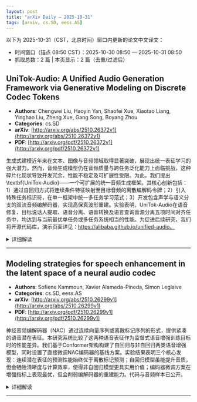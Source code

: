 ```yaml
---
layout: post
title: "arXiv Daily – 2025-10-31"
tags: [arxiv, cs.SD, eess.AS]
---
```


以下为 2025-10-31（CST，北京时间）窗口内更新的论文中文译文：
- 时间窗口（锚点 08:50 CST）：2025-10-30 08:50 — 2025-10-31 08:50
- 抓取总数：2 篇 | 本页显示：2 篇（去重/过滤后）

## UniTok-Audio: A Unified Audio Generation Framework via Generative Modeling on Discrete Codec Tokens
- **Authors**: Chengwei Liu, Haoyin Yan, Shaofei Xue, Xiaotao Liang, Yinghao Liu, Zheng Xue, Gang Song, Boyang Zhou
- **Categories**: cs.SD
- **arXiv**: [http://arxiv.org/abs/2510.26372v1](http://arxiv.org/abs/2510.26372v1)
- **PDF**: [http://arxiv.org/pdf/2510.26372v1](http://arxiv.org/pdf/2510.26372v1)

生成式建模近年来在文本、图像与音频领域取得显著突破，展现出统一表征学习的强大潜力。然而，音频生成模型仍在音频质量与跨任务泛化能力上面临挑战，这种碎片化现状导致开发冗余、性能不稳定及可扩展性受限。为此，我们提出\textbf{UniTok-Audio}——一个可扩展的统一音频生成框架。其核心创新包括：1）通过自回归方式将连续条件特征映射至目标音频的离散编解码令牌；2）引入特殊任务标识符，在单一框架中统一多任务学习范式；3）开发包含声学与语义分支的双流音频编解码器，实现高保真波形重建。实验表明，UniTok-Audio在语音修复、目标说话人提取、语音分离、语音转换及语言查询音源分离五项时间对齐任务中，均达到与当前最优单任务或多任务系统相当的性能。为促进后续研究，我们将开源代码库，演示页面详见：https://alibaba.github.io/unified-audio。

<details>
<summary>详细解读</summary>

<div markdown="1">

1)  
- **研究背景**：音频生成模型在质量与跨任务泛化能力上面临挑战，现有方法多为任务专用架构，导致开发冗余、性能不一致及扩展性受限。  
- **既有问题**：  
  - 任务专用模型难以迁移至新任务，缺乏统一框架。  
  - 离散编解码器在重建质量上存在量化损失，而连续生成方法需复杂设计以融合多模态条件。  
  - 现有统一模型（如UniAudio、Metis）在语音分离等多轨输出任务中表现不足。

2)  
- **统一框架设计**：  
  - 采用仅解码器的自回归语言模型，将任务特定条件（如语音、文本）作为前缀序列输入，统一预测目标音频的离散令牌。  
  - 引入特殊任务标识符（如TSR、TTSE）区分不同任务模式，共享模型权重，无需任务适配。  
- **H-Codec编解码器**：  
  - 提出双流架构，分别量化声学特征（波形编码）与语义特征（自监督模型输出），减少信息损失。  
  - 通过残差向量量化与低帧率（25 Hz）设计，平衡重建质量与计算效率。  
- **多任务支持**：  
  - 使用延迟模式并行预测多层令牌，提升生成准确性；通过迭代推理（如rTSE模式）处理语音分离等多轨任务。  
  - 连续条件嵌入保留丰富语义信息，增强模型对多样化输入的适应能力。

3)  
- **任务与效果**：  
  - **语音修复**：在DNS挑战赛上，性能媲美专用模型（DNSMOS OVRL达3.42），包丢失隐藏任务中PLCMOS领先（4.58）。  
  - **目标说话人提取**：在Libri2Mix上，语音质量（OVRL 3.32）与相似度（SIM 0.95）均具竞争力。  
  - **语音分离**：在Libri2Mix和WSJ0-2mix上，通过迭代推理实现多轨输出，信号质量（OVRL 3.25）超越基线。  
  - **语音转换**：在VCTK数据集上，说话人相似度（SIM 0.50）与可懂度（WER 4.23）优于多数生成式模型。  
  - **语言查询音频源分离**：在DCASE任务中，CLAPScore（26.21）显著提升，证明文本条件生成的有效性。
</div>

</details>

---

## Modeling strategies for speech enhancement in the latent space of a neural audio codec
- **Authors**: Sofiene Kammoun, Xavier Alameda-Pineda, Simon Leglaive
- **Categories**: cs.SD, eess.AS
- **arXiv**: [http://arxiv.org/abs/2510.26299v1](http://arxiv.org/abs/2510.26299v1)
- **PDF**: [http://arxiv.org/pdf/2510.26299v1](http://arxiv.org/pdf/2510.26299v1)

神经音频编解码器（NAC）通过连续向量序列或离散标记序列的形式，提供紧凑的语音潜在表征。本研究系统比较了这两种语音表征作为监督式语音增强训练目标时的性能差异。我们基于Conformer架构构建了自回归与非自回归两类语音增强模型，同时设置了直接微调NAC编码器的基线方案。实验结果表明三个核心发现：连续潜在表征的预测性能始终优于离散标记预测；自回归模型虽能提升音质，但会牺牲清晰度与计算效率，使得非自回归模型更具实用价值；编码器微调方案在增强指标上表现最优，但会削弱编解码器的重建能力。代码与音频样本已公开。

<details>
<summary>详细解读</summary>

<div markdown="1">

1)  
- **研究背景**：语音增强旨在从含噪录音中恢复清晰语音信号。传统方法在时频域操作，深度学习方法扩展到波形域，但表示选择影响模型性能与效率。  
- **既有问题**：神经音频编解码器提供连续向量或离散令牌两种潜在表示，但现有方法未系统比较其作为训练目标的优劣；自回归模型依赖序列生成，可能降低效率与可懂度；编解码器编码器微调策略研究不足。  

2)  
- **核心方法**：基于Conformer架构，设计四种增强模型，系统对比离散/连续表示与自回归/非自回归建模：  
  - **离散自回归模型**：按时间与量化深度逐步预测令牌，依赖双向与因果Conformer模块。  
  - **离散非自回归模型**：通过双向Conformer直接预测所有令牌，消除自回归依赖。  
  - **连续自回归模型**：对潜在向量进行序列生成，假设各维度独立，使用高斯分布建模。  
  - **连续非自回归模型**：直接预测完整连续向量序列，避免逐步生成。  
- **编码器微调基线**：直接微调NAC编码器，使其从含噪输入生成清晰潜在表示，无需额外序列模型。  
- **训练与推理**：监督学习最大化似然函数，连续表示对应MSE损失，离散表示对应交叉熵损失；推理时通过argmax获取最可能输出，确保与编解码器兼容。  

3)  
- **任务与效果**：在Libri1Mix含噪语音数据集上评估，关键结论包括：  
  - **连续表示显著优于离散表示**：在语音质量（SIG提升0.40）、自然度（UTMOS提升0.80）等指标上表现更优。  
  - **非自回归模型更具实用性**：自回归模型质量略高但可懂度差、计算成本大（如C-AR需472 GFLOPs）；非自回归模型（如C-NAR仅需6 GFLOPs）在效率与性能间取得平衡。  
  - **编码器微调效果突出**：C-NAR-FT模型在质量、可懂度与速度上达到最佳折衷，但会降低编解码器重建性能。
</div>

</details>

---
